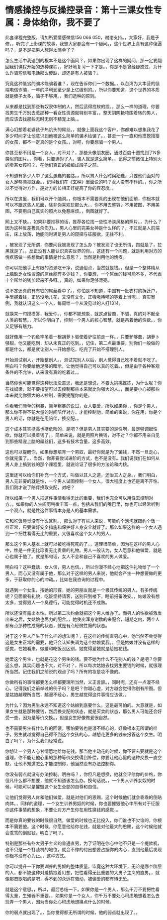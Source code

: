 # 情感操控与反操控录音：第十三课女性专属：身体给你，我不要了

此套课程完整版，请加所爱情感微信156 066 050，谢谢支持。，大家好，我是子修。，听完了上街课的故事，我想大家都会有一个疑问。，这个世界上真有这种傻逼吗？，是不是把男人想得太简单了？

怎么生活中我遇到的根本不是这个画风？，如果你出现了这样的疑问，那一定要翻回我们课程开始的选种课程，，好好地复习一下才是。，你是不是曾经疑惑过，为什么诈骗短信和电话那么傻缺，却还是有人被骗？。

究竟这种低劣的骗术能骗着谁？，现在告诉你们一个数据。，以台湾为大本营的低端电信诈骗，一年的净利润至少是上亿级别的。，所以你要知道，这个世界的本质就是傻子太多，骗子不够用。，我们选种的原则。

从来都是找到那些有奴隶体制的人，然后适得找软的捏。，那么一样的道理，你要找男生千万别去惹那种一看女性资源就特别丰富，，整天阴阴艳艳围着转的男人，而应该去找那些无时无刻不精宠上脑，。

满心幻想着老婆孩子热炕头的屌丝。，就像上面我这个客户，你都难以想象我花了多少时间才让他意识到他被这么简单的骗术给骗了。，甚至一个一直和他摸摸搭搭的女孩，都不一定真的是个女孩。，对吧，你要想骗一个男人。

你甚至都不用是一个女人，对不对？，那些头像朋友圈，通过百度十图找到了N多类似的图片。，你看，只要选对了人，骗人就是这么简单。，记得之前微信上特别火的卖茶女孩吗？，在他们真正的被编成段子之前。

不知道有多少人中了这么愚蠢的套路。，所以男人什么时候犯蠢，只要他们面对的女人足够漂亮就会。，记得我们在《玄种》里面说的吗？女人没有不作的。，你之所以不觉得对方作，是对方的长相正好提高了你的容忍度。。

所以在这里，我们可以开个脑洞。，你根本不需要真的出现在他们面前，你根本就可以不跟这些人见面，除非你喜欢玩那么大。，你不用去整容，不用披图，不用美图，不要用自己真实的照片以免惹麻烦。，倒图就好了。

网上又不缺。，如果非要推荐的话，推荐各位找一些性冷淡风格的照片。，为什么？因为这种反差极具杀伤力。，男人心里的完美女神是什么样的？，不过就是人前端庄，床上放荡，她能同时满足男人的窥探与征服欲，无往不利。

，被发现了无所谓，你要问我被发现了怎么办？被发现了也无所谓，跑就是了，拉黑就是了。，反正没有人能认识真实世界的你。，这还有一个问题，就是利用对方的愧疚感做一些想做的事情是什么意思？，当然是利用他的愧疚。

你可以把他手上有限的资源吃干净，说通俗点，当然就是钱。，但是一个整体精从上脑缺乏女性资源的屌丝能有多少钱？，你要想，一个屌丝的钱可能不多，不代表十个屌丝的钱加起来不多呀。，真的，如果你足够漂亮。

说不定还真的有有钱的屌丝看中了。，你怕是不知道，中国有一批农村的拆迁户，手里握着钱，正愁没地儿花，又没有文化，正嗷嗷待哺的等着上当呢。，真实案例，我就认识这么一个人，每周给一个从没见过的人打1314。

就换来一句摸摸答，我爱你。，你都不能想象，就这点智商，不骗，真的对不起全人类的智慧。，所以你明白了，控制一个男人的核心智慧，就是吊着他的性欲。，你又足够有魅力。

就好像用一个钓鱼竿吊着一根胡萝卜驱使着驴往前走一样。，只要驴够蠢，胡萝卜够甜，他又能吃到，却从未真正的吃到。，记住，第二点最重要，别你们一般做的都是什么，都是就让别人一开始想吃，吃完了开始不搭理别人。

开始测试别人，开始整别人。，测试完别人以后，别人觉得自己吃不着就不吃了。明白吗？你要给他足够的暗示，让他觉得自己可以真的吃着。，但是由于各种客观条件的不允许，从来没有真的吃着过。。

当然你也可能觉得这种玩法没意思，我还是想说，不要太挑挑拣拣，为什么呢？你在找奴隶，就不要指望可以去控制那些本来就比你强大的人。，而是要小心被那些本来就比你强大的人控制，需要提醒你的是。

你看我们简单的粗暴，简单粗暴的说过，女人要爱，所以如果你，，你是个男人，那么你不得不花大量的时间陪伴对方，才能控制他。简单的来说，你在用，你是个男人的话，你就是在用陪伴，换交配。。

这个成本其实挺高也挺危险的，是吧？但是男人其实要的是性啊，最足够调起性欲，你就可以换着钱了。，简单来说，就是用照片换钱，对不对？你都不用亲自见到那些精宠上脑的屌丝们，这多有技术含量，这多高效。

这也可以提醒你，如果你想培育一个男奴，最好你就是为了骗钱，不然一旦走心，你就完蛋了。，当然，你非要尝试进阶的方式，也不是没有。我们说我们在如何从男人身上搞到钱的那个课程里，就说论证了很多的方法论和内核。

这里还可以给你们补充一个方式，叫做以其人之道，还治其人之身。，我们明白，男人无非要的就是性，一个男人试图控制一个女人，很大程度上也还是离不开性。我们刚才说了陪伴换取交配，对吧？

所以如果一个男人把这件事情看得无比的重要，我们也完全可以用性去控制对方。，如果你的人生阅历稍微丰富一点，包括从我们的嘴巴里，你也可以经常听到一个观点，就是性这件事情本身是人的基本需求。

它和吃饭睡觉没有什么区别。，那么对于有些人来说，可能约个泡泡就跟约个饭一样正常，只要做好安全措施和保护好人身安全就好了。那么如果这样的一个女人遇到一个把性看得无比的重要，又很喜欢这个女人的男人。

那么这个男人基本上就可以被吃得死死的了。，道理很简单，因为在这样的男人心中，性是一件无比珍贵无比贵重的礼物。男人一般认为，女人愿意和他做爱，就是心也属于他了。就是那句话，女人不会和自己不喜欢的男人做爱。

明白吗？这种蠢话，女人信，男人也信。，所以你漫不经心地把这件礼物给了一个男人，而心又没有属于他，那么对于这样的男人来说，他就会产生一种想要做的更多，于获取你的心的冲动。，比如在我咨询的过程中。

就遇到一个女生，按她的形容，她的男朋友就是一个极其传统的男人。有多传统呢？见面很有礼貌，吃饭坚持请客，送别只到楼下，睡前报备晚安。，姑娘没有想太多，觉得男人一个臭德行，可能觉得时机还不成熟。

所以还没有露出本性。所以第二次约会就把这个男人给办了。而男人的性欲被激发出来之后，女姑娘也尽力的配合。，她使出浑身谢数的来配合，短期之内，两个人都有点那种性成癮的状态，就是有点轻微性癮的状态。

对于这个男人产生了什么样的想法呢？，在这样的传统直男心中，他当然不会觉得这是女生正常的需要，他只会认知失调为这个姑娘爱我。，但是姑娘并没有这样的感觉，在她看来，做爱和吃饭没区别，她觉得爱她就是给她花钱。

她爱这个男生，也就是花这个男生的钱。要不她为什么不花别人的钱？是吧？你要这么想，其实问题也不大，对不对？，所以每次姑娘去找男生要钱的时候，就很理所当然。记住我们之前说的观点了吗？所有的妆是妆不像的。

你做所有的事情都要怎么样都要理所当然，义正言辞。，同时呢，还有一点漫不经心。记得我们之前举过的例子吗？是吧？你越心虚，对方越会觉得你别有所图。但是姑娘越理所当然，越漫不经心，男生越觉得这件事情应该做。。

为什么？因为男生永远不知道这个姑娘到底要什么。这是最可怕的。大意就是，如果女生就是那种要钱，然后换交配的状态，就是买卖的状态，那么男人可能还会好受一些，因为是等价交换。，但是女生好像做爱很自然。

也不需要男生有什么样的回馈，哪怕要钱也是漫不经心的，好像根本无所谓的样子，男生就越觉得自己得不到这个女孩的心，越想花更多的钱来报答这个女生。明白了吗？，为什么我们经常说。

你想让一个男人心甘情愿地给你花钱，那当他主动花的时候，你不要去要就是这个道理。你不能让他心里的那种等价交换得到补偿，你要让他心里的这种交换一直空缺，让他不知道怎么才能控制你，他当然没有办法控制你。

你没有弱点就没有办法控制。明白吗？，你但凡是想换，他就会评估你的价格，你但凡什么都不想要，他就不知道该怎么办。换句话说。，一个男人训养女奴的时候，可能可以是摧毁这个女生全部的自尊和自信。

让他们觉得男人肯和他们做爱，就是对他们的恩赐，这个时候他们就会乖乖的倒贴肉体。，同样的道理，一个女生训养男奴的时候，你也要摧毁他心中所有对于征服你这件事情的想象，不要让对方产生你在用性换钱的感觉，。

而是你真的要钱的时候很自然，做爱的时候也无比投入，你们谁也不欠谁的，你根本不需要他。这个时候，你愿意他给你花钱，就是对他最大的恩赐，这个时候他就会乖乖的倒贴钱。明白了吗？。

特别是那些有些大男子主义的普通直男，为了证明在你心中他不只是一个提款机，也不只是一个打装机的地位，就会不停的付出想要占据你的内心，直到他最后发现你根本没有心为止。，这种方式。

你可以提升一下你要训养的男奴的整体质量，毕竟这种大环境下，无论是哪个阶层的人，都不缺这种对爱情抱着幻想，把性看得无比重要的大男子主义的直男。，就像那首歌唱的是吧，得不到的永远在骚动，被偏爱的都有恃无恐。

就是这个意思。，所以，最后总结一下，如果你是一个男人，那么千万不要把性看得太重，生殖器不重要。，如果你是一个女人，你千万不要处心积虑地想着怎么去玩弄一个男人，因为当你处心积虑地想换点什么的时候。

你的弱点就出现了。，当你觉得都无所谓的时候，他的弱点就出现了。。